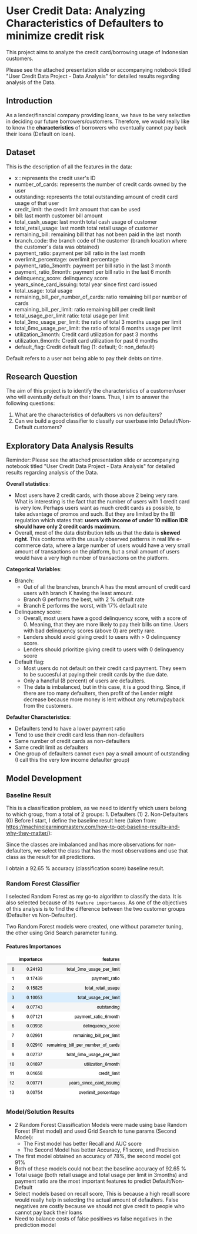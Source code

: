 # User Credit Data: Analyzing Characteristics of Defaulters to minimize credit risk

This project aims to analyze the credit card/borrowing usage of Indonesian customers.

Please see the attached presentation slide or accompanying notebook titled "User Credit Data Project - Data Analysis" for detailed results regarding analysis of the Data.

## Introduction

As a lender/financial company providing loans, we have to be very selective in deciding our future borrowers/customers.
Therefore, we would really like to know the **characteristics** of borrowers who eventually cannot pay back their loans (Default on loan).

## Dataset

This is the description of all the features in the data:

- x : represents the credit user's ID
- number_of_cards: represents the number of credit cards owned by the user
- outstanding: represents the total outstanding amount of credit card usage of that user
- credit_limit: the credit limit amount that can be used
- bill: last month customer bill amount
- total_cash_usage: last month total cash usage of customer
- total_retail_usage: last month total retail usage of customer
- remaining_bill: remaining bill that has not been paid in the last month
- branch_code: the branch code of the customer (branch location where the customer's data was obtained)
- payment_ratio: payment per bill ratio in the last month
- overlimit_percentage: overlimit percentage
- payment_ratio_3month: payment per bill ratio in the last 3 month
- payment_ratio_6month: payment per bill ratio in the last 6 month
- delinquency_score: delinquency score
- years_since_card_issuing: total year since first card issued
- total_usage: total usage
- remaining_bill_per_number_of_cards: ratio remaining bill per number of cards
- remaining_bill_per_limit: ratio remaining bill per credit limit
- total_usage_per_limit ratio: total usage per limit
- total_3mo_usage_per_limit: the ratio of total 3 months usage per limit
- total_6mo_usage_per_limit: the ratio of total 6 months usage per limit
- utilization_3month: Credit card utilization for past 3 months
- utilization_6month: Credit card utilization for past 6 months
- default_flag: Credit default flag (1: default; 0: non_default)

Default refers to a user not being able to pay their debts on time.

## Research Question

The aim of this project is to identify the characteristics of a customer/user who will eventually default on their loans. Thus, I aim to answer the following questions:

1. What are the characteristics of defaulters vs non defaulters?
2. Can we build a good classifier to classify our userbase into Default/Non-Default customers?

## Exploratory Data Analysis Results

Reminder:
Please see the attached presentation slide or accompanying notebook titled "User Credit Data Project - Data Analysis" for detailed results regarding analysis of the Data.

**Overall statistics**:

- Most users have 2 credit cards, with those above 2 being very rare.
  What is interesting is the fact that the number of users with 1 credit card is very low.
  Perhaps users want as much credit cards as possible, to take advantage of promos and such. But they are limited by the BI regulation which states that:
  **users with income of under 10 million IDR should have only 2 credit cards maximum**.
- Overall, most of the data distribution tells us that the data is **skewed right**. This conforms with the usually observed patterns in real life e-commerce data, where a large number of users would have a very small amount of transactions on the platform, but a small amount of users would have a very high number of transactions on the platform.

**Categorical Variables**:

- Branch:
  - Out of all the branches, branch A has the most amount of credit card users with branch K having the least amount.
  - Branch G performs the best, with 2 % default rate
  - Branch E performs the worst, with 17% default rate
- Delinquency score:
  - Overall, most users have a good delinquency score, with a score of 0. Meaning, that they are more likely to pay their bills on time. Users with bad delinquency scores (above 0) are pretty rare.
  - Lenders should avoid giving credit to users with > 0 delinquency score.
  - Lenders should prioritize giving credit to users with 0 delinquency score
- Default flag:
  - Most users do not default on their credit card payment. They seem to be succesful at paying their credit cards by the due date.
  - Only a handful (8 percent) of users are defaulters.
  - The data is imbalanced, but in this case, it is a good thing. Since, if there are too many defaulters, then profit of the Lender might decrease because more money is lent
    without any return/payback from the customers.

**Defaulter Characteristics**:

- Defaulters tend to have a lower payment ratio
- Tend to use their credit card less than non-defaulters
- Same number of credit cards as non-defaulters
- Same credit limit as defaulters
- One group of defaulters cannot even pay a small amount of outstanding (I call this the very low income defaulter group)

## Model Development

### Baseline Result

This is a classification problem, as we need to identify which users belong to which group, from a total of 2 groups: 1. Defaulters (1) 2. Non-Defaulters (0)
Before I start, I define the baseline result here (taken from: https://machinelearningmastery.com/how-to-get-baseline-results-and-why-they-matter/):

Since the classes are imbalanced and has more observations for non-defaulters, we select the class that has the most observations and use that class as the result for all predictions.

I obtain a 92.65 % accuracy (classification score) baseline result.

### Random Forest Classifier

I selected Random Forest as my go-to algorithm to classify the data. It is also selected because of its `feature importances`. As one of the objectives of this analysis
is to find the difference between the two customer groups (Defaulter vs Non-Defaulter).

Two Random Forest models were created, one without parameter tuning, the other using Grid Search parameter tuning.

#### Features Importances

![Features Importances](/images/features-importances.png)

### Model/Solution Results

- 2 Random Forest Classification Models were made using base Random Forest (First model) and used Grid Search to tune params (Second Model):
  - The First model has better Recall and AUC score
  - The Second Model has better Accuracy, F1 score, and Precision
- The first model obtained an accuracy of 78%, the second model got 91%
- Both of these models could not beat the baseline accuracy of 92.65 %
- Total usage (both retail usage and total usage per limit in 3months) and payment ratio are the most important features to predict Default/Non-Default
- Select models based on recall score, This is because a high recall score would really help in selecting the actual amount of defaulters. False negatives are costly because we should not give credit to people who cannot pay back their loans
- Need to balance costs of false positives vs false negatives in the prediction model
